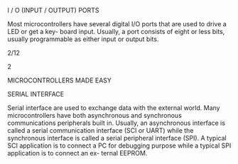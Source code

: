 I / O (INPUT / OUTPUT) PORTS

Most microcontrollers have several digital I/O ports that are used to drive a LED or get a key- board input. Usually, a port consists of eight or less bits, usually programmable as either input or output bits.

2/12

2

MICROCONTROLLERS MADE EASY

SERIAL INTERFACE

Serial interface are used to exchange data with the external world. Many microcontrollers have both asynchronous and synchronous communications peripherals built in. Usually, an asynchronous interface is called a serial communication interface (SCI or UART) while the synchronous interface is called a serial peripheral interface (SPI). A typical SCI application is to connect a PC for debugging purpose while a typical SPI application is to connect an ex- ternal EEPROM.